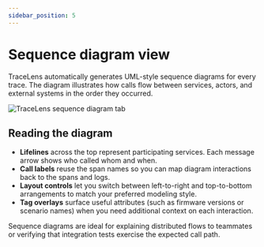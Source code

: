 ```yaml
---
sidebar_position: 5
---
```


# Sequence diagram view

TraceLens automatically generates UML-style sequence diagrams for every trace. The diagram illustrates how calls flow between services, actors, and external systems in the order they occurred.

![TraceLens sequence diagram tab](/img/tracelens/sequence-diagram.png)

## Reading the diagram

- **Lifelines** across the top represent participating services. Each message arrow shows who called whom and when.
- **Call labels** reuse the span names so you can map diagram interactions back to the spans and logs.
- **Layout controls** let you switch between left-to-right and top-to-bottom arrangements to match your preferred modeling style.
- **Tag overlays** surface useful attributes (such as firmware versions or scenario names) when you need additional context on each interaction.

Sequence diagrams are ideal for explaining distributed flows to teammates or verifying that integration tests exercise the expected call path.
